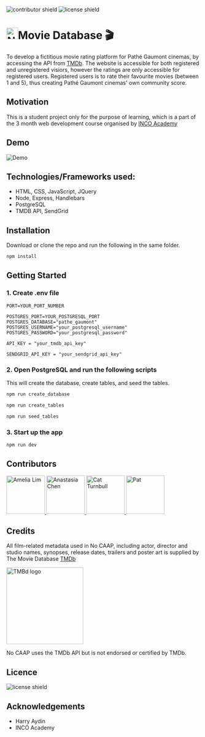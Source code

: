 ![contributor shield](https://img.shields.io/badge/Contributors-4-%23c24d89?style=for-the-badge)
![license shield](https://img.shields.io/badge/License-MIT-green?style=for-the-badge)

# <img src="https://github.com/hi-i-am-ana/Pathe-Gaumont_movie-platform/blob/df339a2d657f42ec9e6dc6df0ac2ccb8f2cf80c7/public/assets/2.png" alt="No CAAP logo" width="30"/>Movie Database :clapper:

To develop a fictitious movie rating platform for Pathé Gaumont cinemas, by accessing the API from [TMDb](https://www.themoviedb.org/). 
The website is accessible for both registered and unregistered visiors, however the ratings are only accessible for registered users. Registered users is to rate their favourite movies (between 1 and 5), thus creating Pathé Gaumont cinemas' own community score. 

## Motivation 
This is a student project only for the purpose of learning, which is a part of the 3 month web development course organised by [INCO Academy](https://www.inco.org.au/incode)

## Demo 
![Demo](https://github.com/hi-i-am-ana/Pathe-Gaumont_movie-platform/blob/52d16e046d01519f8f13d46542afd7bf87d5b730/Home%20_%20No%20CAAP%20.gif)

## Technologies/Frameworks used:

- HTML, CSS, JavaScript, JQuery
- Node, Express, Handlebars
- PostgreSQL
- TMDB API, SendGrid

## Installation

Download or clone the repo and run the following in the same folder.

```zsh
npm install
```

## Getting Started

### 1. Create .env file

```
PORT=YOUR_PORT_NUMBER

POSTGRES_PORT=YOUR_POSTGRESQL_PORT
POSTGRES_DATABASE="pathe_gaumont"
POSTGRES_USERNAME="your_postgresql_username"
POSTGRES_PASSWORD="your_postgresql_password"

API_KEY = "your_tmdb_api_key"

SENDGRID_API_KEY = "your_sendgrid_api_key"
```

### 2. Open PostgreSQL and run the following scripts

This will create the database, create tables, and seed the tables.

```zsh
npm run create_database
```

```zsh
npm run create_tables
```

```zsh
npm run seed_tables
```

### 3. Start up the app

```zsh
npm run dev
```

## Contributors 
<a href="https://github.com/AmeliaLim">
  <img src="https://github.com/AmeliaLim.png" alt="Amelia Lim" width="100"/>
</a>

<a href="https://github.com/hi-i-am-ana">
  <img src="https://github.com/hi-i-am-ana.png" alt="Anastasia Chen" width="100"/>
</a>

<a href="https://github.com/cattrn">
  <img src="https://github.com/cattrn.png" alt="Cat Turnbull" width="100"/>
</a>

<a href="https://github.com/patk">
  <img src="https://github.com/patk.png" alt="Pat" width="100"/>
</a>

## Credits
All film-related metadata used in No CAAP, including actor, director and studio names, synopses, release dates, trailers and poster art is supplied by The Movie Database [TMDb](https://www.themoviedb.org/)

<img src="https://github.com/hi-i-am-ana/Pathe-Gaumont_movie-platform/blob/97c96767bb47369f5b196a9cc99515b8cf4fac0b/public/assets/TMDb.svg" alt="TMBd logo" width="200"/>

No CAAP uses the TMDb API but is not endorsed or certified by TMDb.

## Licence 
![license shield](https://img.shields.io/badge/License-MIT-green?style=for-the-badge)

## Acknowledgements

- Harry Aydin
- INCO Academy
